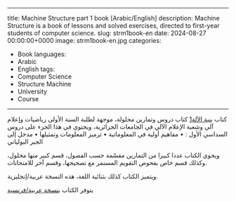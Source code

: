 ------
title: Machine Structure part 1 book [Arabic/English]
description: Machine Structure is a book of lessons and solved exercises, directed to first-year students of computer science.
slug: strm1book-en
date: 2024-08-27 00:00:00+0000
image: strm1book-en.jpg
categories:
  - Book
languages:
  - Arabic
  - English
tags:
  - Computer Science
  - Structure Machine
  - University
  - Course
---

كتاب [بنية الآلة1](https://archive.org/download/strm-1-book-taha-zerrouki-09-10-2021/STRM1-english-arabic-Taha-Zerrouki-2023-sept-21-a.pdf) كتاب دروس وتمارين محلولة، موجهة لطلبة السنة الأولى رياضيات وإعلام آلي وشعبة الإعلام الآلي في الجامعات الجزائرية،
ويحتوي في هذا الجزء على دروس السداسي الأول :
    • مفاهيم أولية في المعلوماتية
    • ترميز المعلومات وتمثيلها
    •  مدخل إلى الجبر البولياني

ويحوي الكتاب عددا كبيرا من التمارين مقسّمة حسب الفصول، قسم كبير منها محلول، وكذلك قسم خاص بفحوص التقويم المستمر مع تصحيحها، وقسم آخر للامتحانات.

ويتميز الكتاب كذلك بثنائية اللغة، هذه النسخة عربية/إنجليزية.

يتوفر الكتاب [بنسخة عربية/فرنسية](https://ia802301.us.archive.org/6/items/strm-1-book-taha-zerrouki-09-10-2021/STRM-1-Book-Taha-Zerrouki-25-12-2021.pdf)
